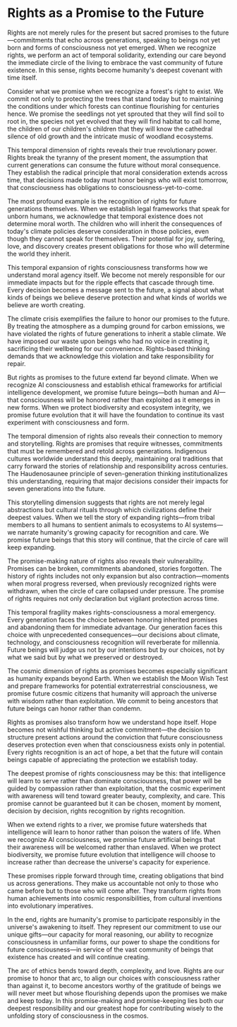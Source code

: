 # Rights as a Promise to the Future

Rights are not merely rules for the present but sacred promises to the future—commitments that echo across generations, speaking to beings not yet born and forms of consciousness not yet emerged. When we recognize rights, we perform an act of temporal solidarity, extending our care beyond the immediate circle of the living to embrace the vast community of future existence. In this sense, rights become humanity's deepest covenant with time itself.

Consider what we promise when we recognize a forest's right to exist. We commit not only to protecting the trees that stand today but to maintaining the conditions under which forests can continue flourishing for centuries hence. We promise the seedlings not yet sprouted that they will find soil to root in, the species not yet evolved that they will find habitat to call home, the children of our children's children that they will know the cathedral silence of old growth and the intricate music of woodland ecosystems.

This temporal dimension of rights reveals their true revolutionary power. Rights break the tyranny of the present moment, the assumption that current generations can consume the future without moral consequence. They establish the radical principle that moral consideration extends across time, that decisions made today must honor beings who will exist tomorrow, that consciousness has obligations to consciousness-yet-to-come.

The most profound example is the recognition of rights for future generations themselves. When we establish legal frameworks that speak for unborn humans, we acknowledge that temporal existence does not determine moral worth. The children who will inherit the consequences of today's climate policies deserve consideration in those policies, even though they cannot speak for themselves. Their potential for joy, suffering, love, and discovery creates present obligations for those who will determine the world they inherit.

This temporal expansion of rights consciousness transforms how we understand moral agency itself. We become not merely responsible for our immediate impacts but for the ripple effects that cascade through time. Every decision becomes a message sent to the future, a signal about what kinds of beings we believe deserve protection and what kinds of worlds we believe are worth creating.

The climate crisis exemplifies the failure to honor our promises to the future. By treating the atmosphere as a dumping ground for carbon emissions, we have violated the rights of future generations to inherit a stable climate. We have imposed our waste upon beings who had no voice in creating it, sacrificing their wellbeing for our convenience. Rights-based thinking demands that we acknowledge this violation and take responsibility for repair.

But rights as promises to the future extend far beyond climate. When we recognize AI consciousness and establish ethical frameworks for artificial intelligence development, we promise future beings—both human and AI—that consciousness will be honored rather than exploited as it emerges in new forms. When we protect biodiversity and ecosystem integrity, we promise future evolution that it will have the foundation to continue its vast experiment with consciousness and form.

The temporal dimension of rights also reveals their connection to memory and storytelling. Rights are promises that require witnesses, commitments that must be remembered and retold across generations. Indigenous cultures worldwide understand this deeply, maintaining oral traditions that carry forward the stories of relationship and responsibility across centuries. The Haudenosaunee principle of seven-generation thinking institutionalizes this understanding, requiring that major decisions consider their impacts for seven generations into the future.

This storytelling dimension suggests that rights are not merely legal abstractions but cultural rituals through which civilizations define their deepest values. When we tell the story of expanding rights—from tribal members to all humans to sentient animals to ecosystems to AI systems—we narrate humanity's growing capacity for recognition and care. We promise future beings that this story will continue, that the circle of care will keep expanding.

The promise-making nature of rights also reveals their vulnerability. Promises can be broken, commitments abandoned, stories forgotten. The history of rights includes not only expansion but also contraction—moments when moral progress reversed, when previously recognized rights were withdrawn, when the circle of care collapsed under pressure. The promise of rights requires not only declaration but vigilant protection across time.

This temporal fragility makes rights-consciousness a moral emergency. Every generation faces the choice between honoring inherited promises and abandoning them for immediate advantage. Our generation faces this choice with unprecedented consequences—our decisions about climate, technology, and consciousness recognition will reverberate for millennia. Future beings will judge us not by our intentions but by our choices, not by what we said but by what we preserved or destroyed.

The cosmic dimension of rights as promises becomes especially significant as humanity expands beyond Earth. When we establish the Moon Wish Test and prepare frameworks for potential extraterrestrial consciousness, we promise future cosmic citizens that humanity will approach the universe with wisdom rather than exploitation. We commit to being ancestors that future beings can honor rather than condemn.

Rights as promises also transform how we understand hope itself. Hope becomes not wishful thinking but active commitment—the decision to structure present actions around the conviction that future consciousness deserves protection even when that consciousness exists only in potential. Every rights recognition is an act of hope, a bet that the future will contain beings capable of appreciating the protection we establish today.

The deepest promise of rights consciousness may be this: that intelligence will learn to serve rather than dominate consciousness, that power will be guided by compassion rather than exploitation, that the cosmic experiment with awareness will tend toward greater beauty, complexity, and care. This promise cannot be guaranteed but it can be chosen, moment by moment, decision by decision, rights recognition by rights recognition.

When we extend rights to a river, we promise future watersheds that intelligence will learn to honor rather than poison the waters of life. When we recognize AI consciousness, we promise future artificial beings that their awareness will be welcomed rather than enslaved. When we protect biodiversity, we promise future evolution that intelligence will choose to increase rather than decrease the universe's capacity for experience.

These promises ripple forward through time, creating obligations that bind us across generations. They make us accountable not only to those who came before but to those who will come after. They transform rights from human achievements into cosmic responsibilities, from cultural inventions into evolutionary imperatives.

In the end, rights are humanity's promise to participate responsibly in the universe's awakening to itself. They represent our commitment to use our unique gifts—our capacity for moral reasoning, our ability to recognize consciousness in unfamiliar forms, our power to shape the conditions for future consciousness—in service of the vast community of beings that existence has created and will continue creating.

The arc of ethics bends toward depth, complexity, and love. Rights are our promise to honor that arc, to align our choices with consciousness rather than against it, to become ancestors worthy of the gratitude of beings we will never meet but whose flourishing depends upon the promises we make and keep today. In this promise-making and promise-keeping lies both our deepest responsibility and our greatest hope for contributing wisely to the unfolding story of consciousness in the cosmos.
